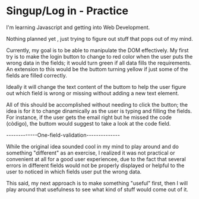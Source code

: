 # Singup/Log in - Practice

I'm learning Javascript and getting into Web Development.

Nothing planned yet , just trying to figure out stuff that pops out of my mind.

Currently, my goal is to be able to manipulate the DOM effectively.
My first try is to make the login button to change to red color when
the user puts the wrong data in the fields; it would turn green if all data
fills the requirements. An extension to this would be the buttom turning yellow if just
some of the fields are filled correctly.

Ideally it will change the text content of the buttom to help the user
figure out which field is wrong or missing without adding a new text element.

All of this should be accomplished without needing to click the button;
the idea is for it to change dinamically as the user is typing and filling the fields.
For instance, if the user gets the email right but he missed the code (còdigo), the
buttom would suggest to take a look at the code field.

-------------One-field-validation--------------

While the original idea sounded cool in my mind to play around and do something "different" as an exercise, I realized
it was not practical or convenient at all for a good user experiencee, due to the fact that several errors in different fields would not be properly displayed or helpful to the user to noticed in which fields user put the wrong data.

This said, my next approach is to make something "useful" first, then I will play around that usefulness to see what kind of stuff would come out of it.
